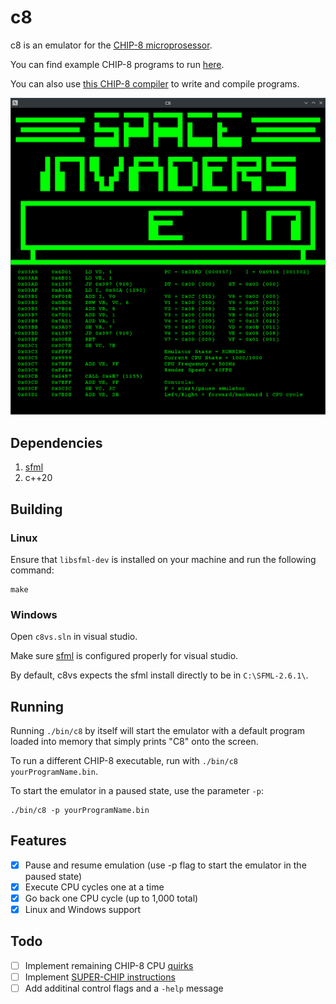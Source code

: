 # c8

c8 is an emulator for the [CHIP-8 microprosessor](https://en.wikipedia.org/wiki/CHIP-8).

You can find example CHIP-8 programs to run [here](https://github.com/kripod/chip8-roms/tree/master).

You can also use [this CHIP-8 compiler](https://github.com/glouw/c8c) to write and compile programs.

![Example Image](/assets/c8-example.png)

## Dependencies

1. [sfml](https://www.sfml-dev.org/)
2. c++20

## Building
### Linux

Ensure that `libsfml-dev` is installed on your machine and run the following command:
```
make
```
### Windows
Open `c8vs.sln` in visual studio.

Make sure [sfml](https://www.sfml-dev.org/tutorials/2.6/start-vc.php) is configured properly for visual studio.

By default, c8vs expects the sfml install directly to be in `C:\SFML-2.6.1\`.
## Running

Running `./bin/c8` by itself will start the emulator with a default program loaded into memory that simply prints "C8" onto the screen.

To run a different CHIP-8 executable, run with `./bin/c8 yourProgramName.bin`.

To start the emulator in a paused state, use the parameter `-p`:

```
./bin/c8 -p yourProgramName.bin
```

## Features

- [x] Pause and resume emulation (use -p flag to start the emulator in the paused state)
- [x] Execute CPU cycles one at a time
- [x] Go back one CPU cycle (up to 1,000 total)
- [x] Linux and Windows support

## Todo

- [ ] Implement remaining CHIP-8 CPU [quirks](https://github.com/chip-8/chip-8-database/blob/master/database/quirks.json)
- [ ] Implement [SUPER-CHIP instructions](https://chip-8.github.io/extensions/)
- [ ] Add additinal control flags and a `-help` message
